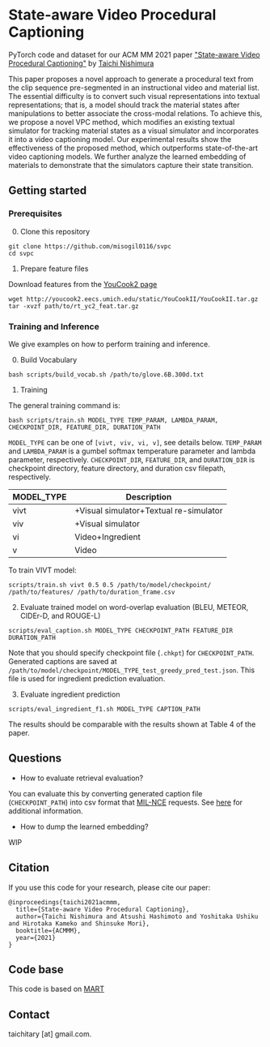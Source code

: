 State-aware Video Procedural Captioning
=====
PyTorch code and dataset for our ACM MM 2021 paper ["State-aware Video Procedural Captioning"]()
by [Taichi Nishimura](https://misogil0116.github.io/nishimura/)

This paper proposes a novel approach to generate a procedural text from the clip sequence pre-segmented in an instructional video and material list.
The essential difficulty is to convert such visual representations into textual representations; that is, a model should track the material states after manipulations to better associate the cross-modal relations.
To achieve this, we propose a novel VPC method, which modifies an existing textual simulator for tracking material states as a visual simulator and incorporates it into a video captioning model.
Our experimental results show the effectiveness of the proposed method, which outperforms state-of-the-art video captioning models.
We further analyze the learned embedding of materials to demonstrate that the simulators capture their state transition.

## Getting started
### Prerequisites
0. Clone this repository
```
git clone https://github.com/misogil0116/svpc
cd svpc
```

1. Prepare feature files

Download features from the [YouCook2 page](http://youcook2.eecs.umich.edu/download)
```
wget http://youcook2.eecs.umich.edu/static/YouCookII/YouCookII.tar.gz
tar -xvzf path/to/rt_yc2_feat.tar.gz 
```

### Training and Inference
We give examples on how to perform training and inference.

0. Build Vocabulary
```
bash scripts/build_vocab.sh /path/to/glove.6B.300d.txt
```

1. Training

The general training command is:
```
bash scripts/train.sh MODEL_TYPE TEMP_PARAM, LAMBDA_PARAM, CHECKPOINT_DIR, FEATURE_DIR, DURATION_PATH
```
`MODEL_TYPE` can be one of `[vivt, viv, vi, v]`, see details below.
`TEMP_PARAM` and `LAMBDA_PARAM` is a gumbel softmax temperature parameter and lambda parameter, respectively.
`CHECKPOINT_DIR`, `FEATURE_DIR`, and `DURATION_DIR` is checkpoint directory, feature directory, and duration csv filepath, respectively.

| MODEL_TYPE         | Description                            |
|--------------------|----------------------------------------|
| vivt               | +Visual simulator+Textual re-simulator |
| viv                | +Visual simulator                      |
| vi                 | Video+Ingredient                       |
| v                  | Video                                  |


To train VIVT model:
```
scripts/train.sh vivt 0.5 0.5 /path/to/model/checkpoint/ /path/to/features/ /path/to/duration_frame.csv
```

2. Evaluate trained model on word-overlap evaluation (BLEU, METEOR, CIDEr-D, and ROUGE-L)
```
scripts/eval_caption.sh MODEL_TYPE CHECKPOINT_PATH FEATURE_DIR DURATION_PATH
```
Note that you should specify checkpoint file (`.chkpt`) for `CHECKPOINT_PATH`.
Generated captions are saved at `/path/to/model/checkpoint/MODEL_TYPE_test_greedy_pred_test.json`.
This file is used for ingredient prediction evaluation.

3. Evaluate ingredient prediction
```
scripts/eval_ingredient_f1.sh MODEL_TYPE CAPTION_PATH
```
The results should be comparable with the results shown at Table 4 of the paper. 

## Questions
- How to evaluate retrieval evaluation?

You can evaluate this by converting generated caption file (`CHECKPOINT_PATH`) into csv format that [MIL-NCE](https://github.com/antoine77340/MIL-NCE_HowTo100M) requests. See [here](https://github.com/antoine77340/MIL-NCE_HowTo100M#zero-shot-evaluation-retrieval-on-msr-vtt-and-youcook2) for additional information.

- How to dump the learned embedding?

WIP

## Citation
If you use this code for your research, please cite our paper:
```
@inproceedings{taichi2021acmmm,
  title={State-aware Video Procedural Captioning},
  author={Taichi Nishimura and Atsushi Hashimoto and Yoshitaka Ushiku and Hirotaka Kameko and Shinsuke Mori},
  booktitle={ACMMM},
  year={2021}
}
```

## Code base
This code is based on [MART](https://github.com/jayleicn/recurrent-transformer)

## Contact
taichitary [at] gmail.com.

